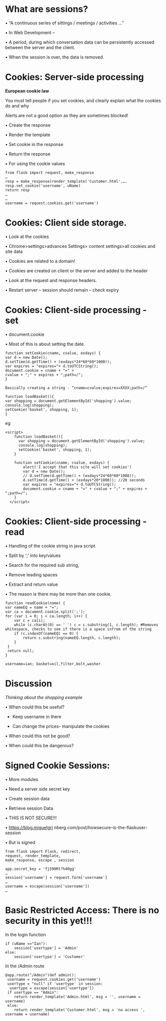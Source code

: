 # What are sessions?

• “A continuous series of sittings / meetings / activities …”

• In Web Development –

• A period, during which conversation data can be persistently accessed
between the server and the client.

• When the session is over, the data is removed. 

# Cookies: Server-side processing

**European cookie law**

You must tell people if you set cookies, and clearly explain what the
cookies do and why

Alerts are not a good option as they are sometimes blocked!


• Create the response

• Render the template

• Set cookie in the response

• Return the response

• For using the cookie values
```
from flask import request, make_response
…
resp = make_response(render_template('Customer.html',….
resp.set_cookie('username', uName)
return resp
…
…
username = request.cookies.get('username')
```
# Cookies: Client side storage.

• Look at the cookies

• Chrome>settings>advances Settings> content settings>all cookies and site
data

• Cookies are related to a domain!

• Cookies are created on client or the server and added to the header

• Look at the request and response headers.

• Restart server – session should remain – check expiry

# Cookies: Client-side processing - set

• document.cookie

• Most of this is about
setting the date.

```
function setCookie(cname, cvalue, exdays) {
var d = new Date();
d.setTime(d.getTime() + (exdays*24*60*60*1000));
var expires = "expires="+ d.toUTCString();
document.cookie = cname + "=" +
cvalue + ";" + expires + ";path=/";
}
```

```
Basically creating a string - “cname=cvalue;expires=XXXX;path=/”
```
```
function loadBasket(){
var shopping = document.getElementById('shopping').value;
console.log(shopping);
setCookie('basket', shopping, 1);
}
```
eg
```
<script>
    function loadBasket(){
      var shopping = document.getElementById('shopping').value;
      console.log(shopping);
      setCookie('basket', shopping, 1);
    }

    function setCookie(cname, cvalue, exdays) {
        alert('I accept that this site will set cookies')
        var d = new Date();
        // d.setTime(d.getTime() + (exdays*24*60*60*1000));
        d.setTime(d.getTime() + (exdays*20*1000)); //20 seconds
        var expires = "expires="+ d.toUTCString();
        document.cookie = cname + "=" + cvalue + ";" + expires + ";path=/";
    }
  </script>
```

# Cookies: Client-side processing - read
• Handling of the cookie
string in java script.

• Split by ‘;’ into
key/values

• Search for the required
sub string,

• Remove leading spaces

• Extract and return
value


• The reason is there
may be more than one
cookie.
```
function readCookie(name) {
var nameEQ = name + "=";
var ca = document.cookie.split(';');
for (var i = 0; i < ca.length; i++) {
    var c = ca[i];
    while (c.charAt(0) == ' ') c = c.substring(1, c.length); #Removes whitespace, checks to see if there is a space infrom of the string
    if (c.indexOf(nameEQ) == 0) {
        return c.substring(nameEQ.length, c.length);
    }
 }
 return null;
}
```
```
username=ian; basket=oil,filter,bolt,washer
```
# Discussion

*Thinking about the shopping example*

• When could this be useful?

- Keep username in there

- Can change the prices- manipulate the cookies

• When could this not be good?



• When could this be dangerous?

# Signed Cookie Sessions:

• More modules

• Need a server side
secret key

• Create session data

• Retrieve session Data

• THIS IS NOT SECURE!!!

• https://blog.miguelgri
nberg.com/post/howsecure-is-the-flaskuser-session

• But is signed

```
from flask import Flask, redirect,
request, render_template,
make_response, escape , session
```
```
app.secret_key = 'fj590Rt?h40gg'
…
session['username'] = request.form['username']
…
username = escape(session['username'])
…
```
# Basic Restricted Access: There is no security in this yet!!!

In the login function
```
if (uName =="Ian"):
    session['usertype'] = 'Admin'
else:
    session['usertype'] = 'Customer'
```

In the /Admin route
```
@app.route("/Admin")def admin():
 username = request.cookies.get('username')
 usertype = "null" if 'usertype' in session:
  usertype = escape(session['usertype'])
 if usertype == "Admin":
    return render_template('Admin.html', msg = '', username = username)
 else:
    return render_template('Customer.html', msg = 'no access ', username = username)
```
